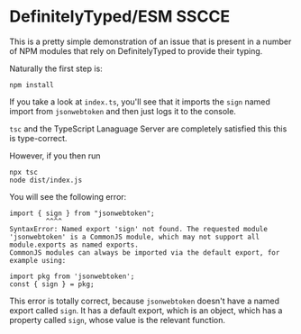 # DefinitelyTyped/ESM SSCCE

This is a pretty simple demonstration of an issue that is present in a number of NPM modules that rely on DefinitelyTyped to provide their typing.

Naturally the first step is:

```shell
npm install
```

If you take a look at `index.ts`, you'll see that it imports the `sign` named import from `jsonwebtoken` and then just logs it to the console.

`tsc` and the TypeScript Lanaguage Server are completely satisfied this this is type-correct.

However, if you then run

```
npx tsc
node dist/index.js
```

You will see the following error:

```
import { sign } from "jsonwebtoken";
         ^^^^
SyntaxError: Named export 'sign' not found. The requested module 'jsonwebtoken' is a CommonJS module, which may not support all module.exports as named exports.
CommonJS modules can always be imported via the default export, for example using:

import pkg from 'jsonwebtoken';
const { sign } = pkg;
```

This error is totally correct, because `jsonwebtoken` doesn't have a named export called `sign`. It has a default export, which is an object, which has a property called `sign`, whose value is the relevant function.
